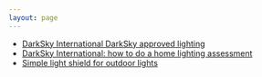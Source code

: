 ```yaml
---
layout: page
---
```


- [DarkSky International DarkSky approved lighting](https://darksky.org/what-we-do/darksky-approved/)
- [DarkSky International: how to do a home lighting assessment](https://darksky.org/get-involved/home-lighting-assessment/)
- [Simple light shield for outdoor lights](https://www.progresslightingexperts.com/lighting/4-92-136-0-495869/Progress_Nightsaver---Outdoor-Light-in-Traditional-style---3.25-Inches-wide-by-6.31-Inches-high-P8400-31.htm)

